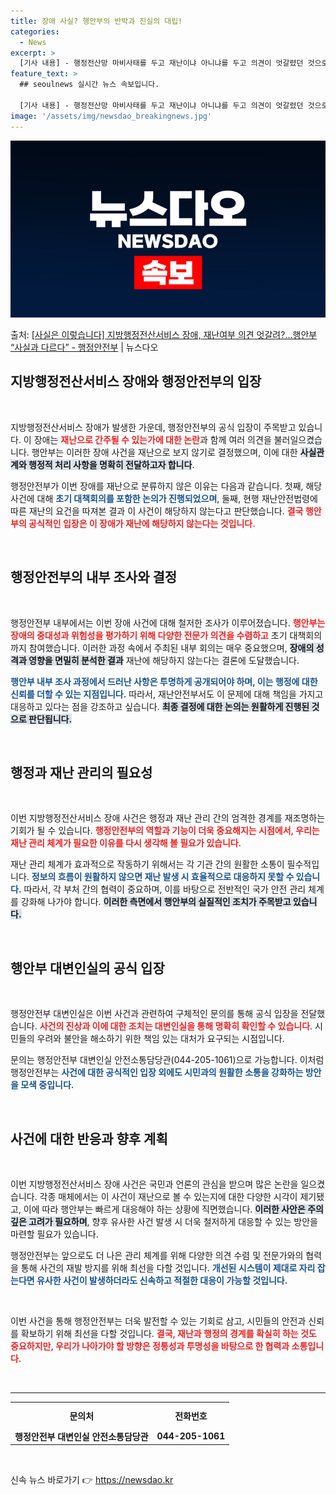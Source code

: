 ```yaml
---
title: 장애 사실? 행안부의 반박과 진실의 대립!
categories:
  - News
excerpt: >
  [기사 내용] - 행정전산망 마비사태를 두고 재난이냐 아니냐를 두고 의견이 엇갈렸던 것으로 알려졌으며, - …
feature_text: >
  ## seoulnews 실시간 뉴스 속보입니다.

  [기사 내용] - 행정전산망 마비사태를 두고 재난이냐 아니냐를 두고 의견이 엇갈렸던 것으로 알려졌으며, - …
image: '/assets/img/newsdao_breakingnews.jpg'
---
```


![뉴스다오 속보](/assets/img/newsdao_breakingnews.jpg)

<p>출처: <a href="https://newsdao.kr/2613" rel="dofollow">[사실은 이렇습니다] 지방행정전산서비스 장애, 재난여부 의견 엇갈려?…행안부 “사실과 다르다” - 행정안전부</a> | 뉴스다오</p>

<h2 data-ke-size="size26">지방행정전산서비스 장애와 행정안전부의 입장</h2>

<p data-ke-size="size16">&nbsp;</p>

지방행정전산서비스 장애가 발생한 가운데, 행정안전부의 공식 입장이 주목받고 있습니다. 이 장애는 <b><span style="color: #ee2323;">재난으로 간주될 수 있는가에 대한 논란</span></b>과 함께 여러 의견을 불러일으켰습니다. 행안부는 이러한 장애 사건을 재난으로 보지 않기로 결정했으며, 이에 대한 <b><span style="background-color: #21538527;">사실관계와 행정적 처리 사항을 명확히 전달하고자 합니다</span></b>. 

행정안전부가 이번 장애를 재난으로 분류하지 않은 이유는 다음과 같습니다. 첫째, 해당 사건에 대해 <b><span style="color: #1a5490;">초기 대책회의를 포함한 논의가 진행되었으며</span></b>, 둘째, 현행 재난안전법령에 따른 재난의 요건을 따져본 결과 이 사건이 해당하지 않는다고 판단했습니다. <b><span style="color: #ee2323;"> 결국 행안부의 공식적인 입장은 이 장애가 재난에 해당하지 않는다는 것입니다.</span></b> 

<p data-ke-size="size16">&nbsp;</p>

<h2 data-ke-size="size26">행정안전부의 내부 조사와 결정</h2>

<p data-ke-size="size16">&nbsp;</p>

행정안전부 내부에서는 이번 장애 사건에 대해 철저한 조사가 이루어졌습니다. <b><span style="color: #ee2323;">행안부는 장애의 중대성과 위험성을 평가하기 위해 다양한 전문가 의견을 수렴하고</span></b> 초기 대책회의까지 참여했습니다. 이러한 과정 속에서 주최된 내부 회의는 매우 중요했으며, <b><span style="background-color: #21538527;">장애의 성격과 영향을 면밀히 분석한 결과</span></b> 재난에 해당하지 않는다는 결론에 도달했습니다. 

<b><span style="color: #1a5490;">행안부 내부 조사 과정에서 드러난 사항은 투명하게 공개되어야 하며, 이는 행정에 대한 신뢰를 더할 수 있는 지점입니다.</span></b> 따라서, 재난안전부서도 이 문제에 대해 책임을 가지고 대응하고 있다는 점을 강조하고 싶습니다. <b><span style="background-color: #21538527;">최종 결정에 대한 논의는 원활하게 진행된 것으로 판단됩니다.</span></b> 

<p data-ke-size="size16">&nbsp;</p>

<h2 data-ke-size="size26">행정과 재난 관리의 필요성</h2>

<p data-ke-size="size16">&nbsp;</p>

이번 지방행정전산서비스 장애 사건은 행정과 재난 관리 간의 엄격한 경계를 재조명하는 기회가 될 수 있습니다. <b><span style="color: #ee2323;">행정안전부의 역할과 기능이 더욱 중요해지는 시점에서, 우리는 재난 관리 체계가 필요한 이유를 다시 생각해 볼 필요가 있습니다</span></b>. 

재난 관리 체계가 효과적으로 작동하기 위해서는 각 기관 간의 원활한 소통이 필수적입니다. <b><span style="color: #1a5490;">정보의 흐름이 원활하지 않으면 재난 발생 시 효율적으로 대응하지 못할 수 있습니다.</span></b> 따라서, 각 부처 간의 협력이 중요하며, 이를 바탕으로 전반적인 국가 안전 관리 체계를 강화해 나가야 합니다. <b><span style="background-color: #21538527;">이러한 측면에서 행안부의 실질적인 조치가 주목받고 있습니다.</span></b>

<p data-ke-size="size16">&nbsp;</p>

<h2 data-ke-size="size26">행안부 대변인실의 공식 입장</h2>

<p data-ke-size="size16">&nbsp;</p>

행정안전부 대변인실은 이번 사건과 관련하여 구체적인 문의를 통해 공식 입장을 전달했습니다. <b><span style="color: #ee2323;">사건의 진상과 이에 대한 조치는 대변인실을 통해 명확히 확인할 수 있습니다</span></b>. 시민들의 우려와 불안을 해소하기 위한 책임 있는 대처가 요구되는 시점입니다.

문의는 행정안전부 대변인실 안전소통담당관(044-205-1061)으로 가능합니다. 이처럼 행정안전부는 <b><span style="color: #1a5490;">사건에 대한 공식적인 입장 외에도 시민과의 원활한 소통을 강화하는 방안을 모색 중입니다.</span></b> 

<p data-ke-size="size16">&nbsp;</p>

<h2 data-ke-size="size26">사건에 대한 반응과 향후 계획</h2>

<p data-ke-size="size16">&nbsp;</p>

이번 지방행정전산서비스 장애 사건은 국민과 언론의 관심을 받으며 많은 논란을 일으켰습니다. 각종 매체에서는 이 사건이 재난으로 볼 수 있는지에 대한 다양한 시각이 제기됐고, 이에 따라 행안부는 빠르게 대응해야 하는 상황에 직면했습니다. <b><span style="background-color: #21538527;">이러한 사안은 주의 깊은 고려가 필요하며</span></b>, 향후 유사한 사건 발생 시 더욱 철저하게 대응할 수 있는 방안을 마련할 필요가 있습니다. 

행정안전부는 앞으로도 더 나은 관리 체계를 위해 다양한 의견 수렴 및 전문가와의 협력을 통해 사건의 재발 방지를 위해 최선을 다할 것입니다. <b><span style="color: #1a5490;">개선된 시스템이 제대로 자리 잡는다면 유사한 사건이 발생하더라도 신속하고 적절한 대응이 가능할 것입니다.</span></b> 

<p data-ke-size="size16">&nbsp;</p>

이번 사건을 통해 행정안전부는 더욱 발전할 수 있는 기회로 삼고, 시민들의 안전과 신뢰를 확보하기 위해 최선을 다할 것입니다. <b><span style="color: #ee2323;">결국, 재난과 행정의 경계를 확실히 하는 것도 중요하지만, 우리가 나아가야 할 방향은 정통성과 투명성을 바탕으로 한 협력과 소통입니다</span></b>. 

<p data-ke-size="size16">&nbsp;</p>

<hr>

<table style="width: 100%; text-align: center;">
    <tr>
        <th style="text-align: center; height: 35px;"><b>문의처</b></th>
        <th style="text-align: center; height: 35px;"><b>전화번호</b></th>
    </tr>
    <tr>
        <td style="text-align: center; height: 17px;"><b>행정안전부 대변인실 안전소통담당관</b></td>
        <td style="text-align: center; height: 17px;"><b>044-205-1061</b></td>
    </tr>
</table>

<p data-ke-size="size16">&nbsp;</p> 

신속 뉴스 바로가기 👉 <a href="https://newsdao.kr" rel="dofollow">https://newsdao.kr</a>



